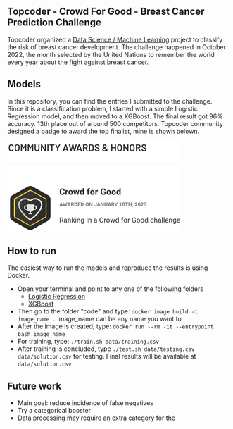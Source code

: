 ## Topcoder - Crowd For Good - Breast Cancer Prediction Challenge

Topcoder organized a [Data Science / Machine Learning](https://www.topcoder.com/challenges/09f40d2a-29f2-4952-b846-87e9717c34dc) project to classify the risk of breast cancer development. 
The challenge happened in October 2022, the month selected by the United Nations to remember the world every year about the fight against breast cancer. 

## Models

In this repository, you can find the entries I submitted to the challenge. 
Since it is a classification problem, I started with a simple Logistic Regression model, and then moved to a XGBoost. 
The final result got 96% accuracy. 13th place out of around 500 competitors. 
Topcoder community designed a badge to award the top finalist, mine is shown belown.

![img](https://github.com/tiago-lam/CfG-Topcoder-Challenge/blob/main/topcoder_badge.png)

## How to run

The easiest way to run the models and reproduce the results is using Docker.

- Open your terminal and point to any one of the following folders 
	- [Logistic Regression](https://github.com/tiago-lam/CfG-Topcoder-Challenge/tree/main/submission/Logistic%20Regression)
	- [XGBoost](https://github.com/tiago-lam/CfG-Topcoder-Challenge/tree/main/submission/XGBoost)
- Then go to the folder "code" and type: `docker image build -t image_name .` image_name can be any name you want to
- After the image is created, type: `docker run --rm -it --entrypoint bash image_name` 
- For training, type: `./train.sh data/training.csv`
- After training is concluded, type `./test.sh data/testing.csv data/solution.csv` for testing. Final results will be available at `data/solution.csv`

## Future work

- Main goal: reduce incidence of false negatives
- Try a categorical booster
- Data processing may require an extra category for the 
